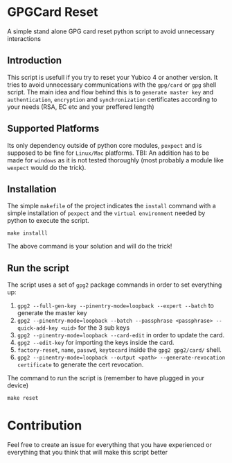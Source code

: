 # GPGCard Reset
A simple stand alone GPG card reset python script to avoid unnecessary interactions

## Introduction
This script is usefull if you try to reset your Yubico 4 or another version. It tries to avoid unnecessary communications with the ```gpg/card``` or ```gpg``` shell script. The main idea and flow behind this is to ```generate master key``` and ```authentication```, ```encryption``` and ```synchronization``` certificates according to your needs (RSA, EC etc and your preffered length)

## Supported Platforms
Its only dependency outside of python core modules, ```pexpect``` and is supposed to be fine for ```Linux/Mac``` platforms. TBI: An addition has to be made for ```windows``` as it is not tested thoroughly (most probably a module like ```wexpect``` would do the trick).

## Installation
The simple ```makefile``` of the project indicates the ```install``` command with a simple installation of ```pexpect``` and the ```virtual environment``` needed by python to execute the script.

```
make installl
```

The above command is your solution and will do the trick!

## Run the script
The script uses a set of ```gpg2``` package commands in order to set everything up:
1. ```gpg2 --full-gen-key --pinentry-mode=loopback --expert --batch``` to generate the master key
2. ```gpg2 --pinentry-mode=loopback --batch --passphrase <passphrase> --quick-add-key <uid>``` for the 3 sub keys
3. ```gpg2 --pinentry-mode=loopback --card-edit``` in order to update the card.
4. ```gpg2 --edit-key``` for importing the keys inside the card.
5. ```factory-reset```, ```name```, ```passwd```, ```keytocard``` inside the ```gpg2 gpg2/card/``` shell.
6. ```gpg2 --pinentry-mode=loopback --output <path> --generate-revocation certificate``` to generate the cert revocation.

The command to run the script is (remember to have plugged in your device)
```
make reset
```

# Contribution
Feel free to create an issue for everything that you have experienced or everything that you think that will make this script better
